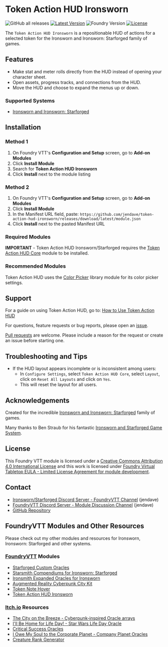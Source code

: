 # Token Action HUD Ironsworn

![GitHub all releases](https://img.shields.io/github/downloads/jendave/token-action-hud-ironsworn/total)
[![Latest Version](https://img.shields.io/github/v/release/jendave/token-note-hover?display_name=tag&sort=semver&label=Latest%20Version)](https://github.com/jendave/token-action-hud-ironsworn/releases/latest)
![Foundry Version](https://img.shields.io/endpoint?url=https://foundryshields.com/version?url=https%3A%2F%2Fraw.githubusercontent.com%2Fjendave%2Ftoken-action-hud-ironsworn%2Fmain%2Fmodule.json)
[![License](https://img.shields.io/github/license/jendave/token-action-hud-ironsworn)](LICENSE)

The `Token Action HUD Ironsworn` is a repositionable HUD of actions for a selected token for the Ironsworn and Ironsworn: Starforged family of games.

## Features

- Make stat and meter rolls directly from the HUD instead of opening your character sheet.
- Open assets, progress tracks, and connections from the HUD.
- Move the HUD and choose to expand the menus up or down.

### Supported Systems

- [Ironsworn and Ironsworn: Starforged](https://foundryvtt.com/packages/foundry-ironsworn)

## Installation

### Method 1

1. On Foundry VTT's **Configuration and Setup** screen, go to **Add-on Modules**
2. Click **Install Module**
3. Search for **Token Action HUD Ironsworn**
4. Click **Install** next to the module listing

### Method 2

1. On Foundry VTT's **Configuration and Setup** screen, go to **Add-on Modules**
2. Click **Install Module**
3. In the Manifest URL field, paste: `https://github.com/jendave/token-action-hud-ironsworn/releases/download/latest/module.json`
4. Click **Install** next to the pasted Manifest URL

### Required Modules

**IMPORTANT** - Token Action HUD Ironsworn/Starforged requires the [Token Action HUD Core](https://foundryvtt.com/packages/token-action-hud-core) module to be installed.

### Recommended Modules

Token Action HUD uses the [Color Picker](https://foundryvtt.com/packages/color-picker) library module for its color picker settings.

## Support

For a guide on using Token Action HUD, go to: [How to Use Token Action HUD](https://github.com/jendave/token-action-hud-ironsworn/wiki/How-to-Use-Token-Action-HUD)

For questions, feature requests or bug reports, please open an [issue](https://github.com/jendave/token-action-hud-ironsworn/issues).

[Pull requests](https://github.com/jendave/token-action-hud-ironsworn/pulls) are welcome. Please include a reason for the request or create an issue before starting one.

## Troubleshooting and Tips

- If the HUD layout appears incomplete or is inconsistent among users:
  - In `Configure Settings`, select `Token Action HUD Core`, select `Layout`, click on `Reset All Layouts` and click on `Yes`.
  - This will reset the layout for all users.

## Acknowledgements

Created for the incredible [Ironsworn and Ironsworn: Starforged](https://tomkinpress.com/) family of games.

Many thanks to Ben Straub for his fantastic [Ironsworn and Starforged Game System](https://foundryvtt.com/packages/foundry-ironsworn).

## License

This Foundry VTT module is licensed under a [Creative Commons Attribution 4.0 International License](https://creativecommons.org/licenses/by/4.0/) and this work is licensed under [Foundry Virtual Tabletop EULA - Limited License Agreement for module development](https://foundryvtt.com/article/license/).

## Contact

- [Ironsworn/Starforged Discord Server - FoundryVTT Channel](https://discord.com/channels/437120373436186625/867434336201605160) (jendave)
- [FoundryVTT Discord Server - Module Discussion Channel](https://discord.com/channels/170995199584108546/513918036919713802) (jendave)
- [GitHub Repository](https://github.com/jendave/token-action-hud-ironsworn)

## FoundryVTT Modules and Other Resources

Please check out my other modules and resources for Ironsworn, Ironsworn: Starforged and other systems.

### [FoundryVTT](https://foundryvtt.com/community/david-hudson/packages) Modules

- [Starforged Custom Oracles](https://foundryvtt.com/packages/starforged-custom-oracles)
- [Starsmith Compendiums for Ironsworn: Starforged](https://foundryvtt.com/packages/starsmith-expanded-oracles)
- [Ironsmith Expanded Oracles for Ironsworn](https://foundryvtt.com/packages/ironsmith-expanded-oracles)
- [Augmented Reality Cyberpunk City Kit](https://foundryvtt.com/packages/augmented-reality-foundry)
- [Token Note Hover](https://foundryvtt.com/packages/token-note-hover)
- [Token Action HUD Ironsworn](https://foundryvtt.com/packages/token-action-hud-ironsworn)

### [Itch.io](https://jendave.itch.io/) Resources

- [The City on the Breeze - Cyberpunk-inspired Oracle arrays](https://jendave.itch.io/the-city-on-the-breeze)
- [I'll Be Home for Life Day! - Star Wars Life Day Oracle](https://jendave.itch.io/ill-be-home-for-life-day)
- [Critical Success Oracles](https://jendave.itch.io/critical-success-oracles)
- [I Owe My Soul to the Corporate Planet - Company Planet Oracles](https://jendave.itch.io/i-owe-my-soul-to-the-corporate-planet)
- [Creature Rank Generator](https://jendave.itch.io/creature-rank-generator)

